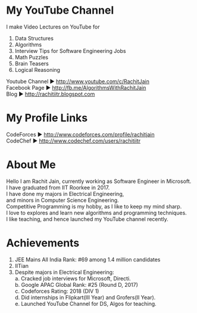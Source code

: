 # My YouTube Channel
I make Video Lectures on YouTube for 
1. Data Structures
2. Algorithms
3. Interview Tips for Software Engineering Jobs
4. Math Puzzles
5. Brain Teasers
6. Logical Reasoning

Youtube Channel ► http://www.youtube.com/c/RachitJain        
Facebook Page ► http://fb.me/AlgorithmsWithRachitJain      
Blog ► http://rachitiitr.blogspot.com      

# My Profile Links      
CodeForces ► http://www.codeforces.com/profile/rachitjain      
CodeChef ► http://www.codechef.com/users/rachitiitr         

# About Me
Hello I am Rachit Jain, currently working as Software Engineer in Microsoft.        
I have graduated from IIT Roorkee in 2017.       
I have done my majors in Electrical Engineering,       
and minors in Computer Science Engineering.        
Competitive Programming is my hobby, as I like to keep my mind sharp.      
I love to explores and learn new algorithms and programming techniques.      
I like teaching, and hence launched my YouTube channel recently.      

# Achievements 
1. JEE Mains All India Rank:  #69 among 1.4 million candidates          
2. IITian      
3. Despite majors in Electrical Engineering:      
  a. Cracked job interviews for Microsoft, Directi.      
  b. Google APAC Global Rank: #25 (Round D, 2017)    
  c. Codeforces Rating: 2018 (DIV 1)      
  d. Did internships in Flipkart(III Year) and Grofers(II Year).    
  e. Launched YouTube Channel for DS, Algos for teaching.
